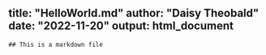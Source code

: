 title: "HelloWorld.md"
author: "Daisy Theobald"
date: "2022-11-20"
output: html_document
---

```
## This is a markdown file
